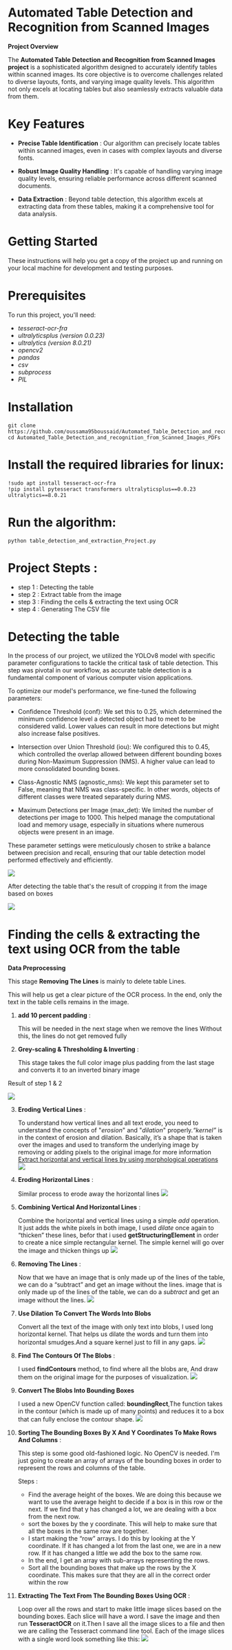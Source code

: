 # **Automated Table Detection and Recognition from Scanned Images**

**Project Overview**

The **Automated Table Detection and Recognition from Scanned Images project** is a sophisticated algorithm designed to accurately identify tables within scanned images. Its core objective is to overcome challenges related to diverse layouts, fonts, and varying image quality levels. This algorithm not only excels at locating tables but also seamlessly extracts valuable data from them.

# Key Features

- **Precise Table Identification** : Our algorithm can precisely locate tables within scanned images, even in cases with complex layouts and diverse fonts.

- **Robust Image Quality Handling** : It's capable of handling varying image quality levels, ensuring reliable performance across different scanned documents.

- **Data Extraction** : Beyond table detection, this algorithm excels at extracting data from these tables, making it a comprehensive tool for data analysis.

# Getting Started

These instructions will help you get a copy of the project up and running on your local machine for development and testing purposes.

# Prerequisites

To run this project, you'll need:

- *tesseract-ocr-fra*
- *ultralyticsplus (version 0.0.23)*
- *ultralytics (version 8.0.21)*
- *opencv2*
- *pandas*
- *csv*
- *subprocess*
- *PIL*

# Installation

    git clone https://github.com/oussama95boussaid/Automated_Table_Detection_and_recognition_from_Scanned_Images_PDFs.git
    cd Automated_Table_Detection_and_recognition_from_Scanned_Images_PDFs

# Install the required libraries for linux:

    !sudo apt install tesseract-ocr-fra
    !pip install pytesseract transformers ultralyticsplus==0.0.23 ultralytics==8.0.21

# Run the algorithm:

    python table_detection_and_extraction_Project.py

# Project Stepts :

-  step 1 : Detecting the table 
-  step 2 : Extract table from the image
-  step 3 : Finding the cells & extracting the text using OCR
-  step 4 : Generating The CSV file

# Detecting the table

In the process of our project, we utilized the YOLOv8 model with specific parameter configurations to tackle the critical task of table detection. This step was pivotal in our workflow, as accurate table detection is a fundamental component of various computer vision applications.

To optimize our model's performance, we fine-tuned the following parameters:

- Confidence Threshold (conf): We set this to 0.25, which determined the minimum confidence level a detected object had to meet to be considered valid. Lower values can result in more detections but might also increase false positives.

- Intersection over Union Threshold (iou): We configured this to 0.45, which controlled the overlap allowed between different bounding boxes during Non-Maximum Suppression (NMS). A higher value can lead to more consolidated bounding boxes.

- Class-Agnostic NMS (agnostic_nms): We kept this parameter set to False, meaning that NMS was class-specific. In other words, objects of different classes were treated separately during NMS.

- Maximum Detections per Image (max_det): We limited the number of detections per image to 1000. This helped manage the computational load and memory usage, especially in situations where numerous objects were present in an image.

These parameter settings were meticulously chosen to strike a balance between precision and recall, ensuring that our table detection model performed effectively and efficiently.

<img src = "img_Preprocessing/combined_org_dete_img.png" >

After detecting the table that's the result of cropping it from the image based on boxes

<img src = "img_Preprocessing/extracted_img.png" >

# Finding the cells & extracting the text using OCR from the table

**Data Preprocessing**

This stage **Removing The Lines** is mainly to delete table Lines. 

This will help us get a clear picture of the OCR process. In the end, only the text in the table cells remains in the image.

1. **add 10 percent padding** :

   This will be needed in the next stage when we remove the lines Without this, the lines do not get removed fully
 
2. **Grey-scaling & Thresholding &  Inverting** :

   This stage takes the full color image plus padding from the last stage and converts it to an inverted binary image

 Result of step 1 & 2 

 <img src = "img_Preprocessing/processed_img.png" >

3. **Eroding Vertical Lines** :

   To understand how vertical lines and all text erode, you need to understand the concepts of "*erosion*" and "*dilation*" properly.*“kernel”* is in the context of erosion and dilation. Basically, it’s a shape that is taken over the images and used to transform the 
   underlying image by removing or adding pixels to the original image.for more information <a href = "https://docs.opencv.org/4.x/dd/dd7/tutorial_morph_lines_detection.html">Extract horizontal and vertical lines by using morphological operations </a>
   <img src = "img_Preprocessing/ver_dilate_img.png" >

4. **Eroding Horizontal Lines** :

   Similar process to erode away the horizontal lines
   <img src = "img_Preprocessing/hor_dilate_img.png" >

5. **Combining Vertical And Horizontal Lines** :

   Combine the horizontal and vertical lines using a simple *add* operation. It just adds the white pixels in both image, I used *dilate* once again to “thicken” these lines, befor that i used **getStructuringElement** in order to create a nice simple rectangular 
   kernel. The simple kernel will go over the image and thicken things up
   <img src = "img_Preprocessing/combined_img.png" >

6. **Removing The Lines** : 

   Now that we have an image that is only made up of the lines of the table, we can do a “subtract” and get an image without the lines. image that is only made up of the lines of the table, we can do a *subtract* and get an image without the lines.
   <img src = "img_Preprocessing/img_without_lines.png" >

7. **Use Dilation To Convert The Words Into Blobs**

   Convert all the text of the image with only text into blobs, I used long horizontal kernel. That helps us dilate the words and turn them into horizontal smudges.And a square kernel just to fill in any gaps.
   <img src = "img_Preprocessing/dilated_img.png" >

8. **Find The Contours Of The Blobs** :

   I used **findContours** method, to find where all the blobs are, And draw them on the original image for the purposes of visualization. 
   <img src = "img_Preprocessing/image_with_contours_drawn.png" >
   
9. **Convert The Blobs Into Bounding Boxes**

   I used a new OpenCV function called: **boundingRect**,The function takes in the contour (which is made up of many points) and reduces it to a box that can fully enclose the contour shape.
   <img src = "img_Preprocessing/img_bouding_boxes.png" >

10. **Sorting The Bounding Boxes By X And Y Coordinates To Make Rows And Columns** :

    This step is some good old-fashioned logic. No OpenCV is needed. I'm just going to create an array of arrays of the bounding boxes in order to represent the rows and columns of the table.

    Steps :
   
       - Find the average height of the boxes. We are doing this because we want to use the average height to decide if a box is in this row or the next. If we find that y has changed a lot, we are dealing with a box from the next row.
       - sort the boxes by the y coordinate. This will help to make sure that all the boxes in the same row are together.
       - I start making the “row” arrays. I do this by looking at the Y coordinate. If it has changed a lot from the last one, we are in a new row. If it has changed a little we add the box to the same row.
       - In the end, I get an array with sub-arrays representing the rows.
       - Sort all the bounding boxes that make up the rows by the X coordinate. This makes sure that they are all in the correct order within the row

   
11. **Extracting The Text From The Bounding Boxes Using OCR** :

     Loop over all the rows and start to make little image slices based on the bounding boxes. Each slice will have a word. I save the image and then run **TesseractOCR** on it.Then I save  all the image slices to a file and then we are calling the Tesseract command 
     line tool. Each of the image slices with a single word look something like this:
     <img src = "img_Preprocessing/cell_cropped.png" >


   

